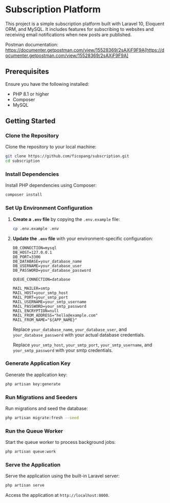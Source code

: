 # Subscription Platform

This project is a simple subscription platform built with Laravel 10, Eloquent ORM, and MySQL. It includes features for subscribing to websites and receiving email notifications when new posts are published.

Postman documentation: https://documenter.getpostman.com/view/15528369/2sAXjF9F9A[https://documenter.getpostman.com/view/15528369/2sAXjF9F9A]

## Prerequisites

Ensure you have the following installed:

-   PHP 8.1 or higher
-   Composer
-   MySQL

## Getting Started

### Clone the Repository

Clone the repository to your local machine:

```bash
git clone https://github.com/ficopang/subscription.git
cd subscription
```

### Install Dependencies

Install PHP dependencies using Composer:

```bash
composer install
```

### Set Up Environment Configuration

1. **Create a `.env` file** by copying the `.env.example` file:

    ```bash
    cp .env.example .env
    ```

2. **Update the `.env` file** with your environment-specific configuration:

    ```env
    DB_CONNECTION=mysql
    DB_HOST=127.0.0.1
    DB_PORT=3306
    DB_DATABASE=your_database_name
    DB_USERNAME=your_database_user
    DB_PASSWORD=your_database_password

    QUEUE_CONNECTION=database

    MAIL_MAILER=smtp
    MAIL_HOST=your_smtp_host
    MAIL_PORT=your_smtp_port
    MAIL_USERNAME=your_smtp_username
    MAIL_PASSWORD=your_smtp_password
    MAIL_ENCRYPTION=null
    MAIL_FROM_ADDRESS="hello@example.com"
    MAIL_FROM_NAME="${APP_NAME}"
    ```

    Replace `your_database_name`, `your_database_user`, and `your_database_password` with your actual database credentials.

    Replace `your_smtp_host`, `your_smtp_port`, `your_smtp_username`, and `your_smtp_password` with your smtp credentials.

### Generate Application Key

Generate the application key:

```bash
php artisan key:generate
```

### Run Migrations and Seeders

Run migrations and seed the database:

```bash
php artisan migrate:fresh --seed
```

### Run the Queue Worker

Start the queue worker to process background jobs:

```bash
php artisan queue:work
```

### Serve the Application

Serve the application using the built-in Laravel server:

```bash
php artisan serve
```

Access the application at `http://localhost:8000`.
````
